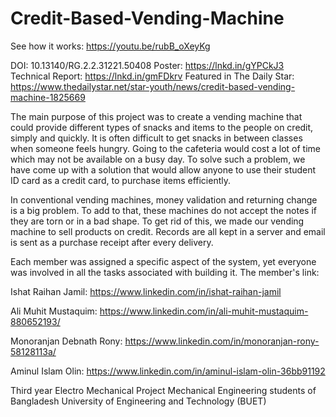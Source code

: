 # Credit-Based-Vending-Machine
See how it works: https://youtu.be/rubB_oXeyKg

DOI: 10.13140/RG.2.2.31221.50408
Poster: https://lnkd.in/gYPCkJ3
Technical Report: https://lnkd.in/gmFDkrv
Featured in The Daily Star: https://www.thedailystar.net/star-youth/news/credit-based-vending-machine-1825669

The main purpose of this project was to create a vending machine that could provide different types of snacks and items to the people on credit, simply and quickly. It is often difficult to get snacks in between classes when someone feels hungry. Going to the cafeteria would cost a lot of time which may not be available on a busy day. To solve such a problem, we have come up with a solution that would allow anyone to use their student ID card as a credit card, to purchase items efficiently.

In conventional vending machines, money validation and returning change is a big problem. To add to that, these machines do not accept the notes if they are torn or in a bad shape. To get rid of this, we made our vending machine to sell products on credit. Records are all kept in a server and email is sent as a purchase receipt after every delivery.


Each member was assigned a specific aspect of the system, yet everyone was involved in all the tasks associated with building it. The member's link:

Ishat Raihan Jamil: https://www.linkedin.com/in/ishat-raihan-jamil

Ali Muhit Mustaquim: https://www.linkedin.com/in/ali-muhit-mustaquim-880652193/

Monoranjan Debnath Rony: https://www.linkedin.com/in/monoranjan-rony-58128113a/

Aminul Islam Olin: https://www.linkedin.com/in/aminul-islam-olin-36bb91192

Third year Electro Mechanical Project
Mechanical Engineering students of Bangladesh University of Engineering and Technology (BUET)
